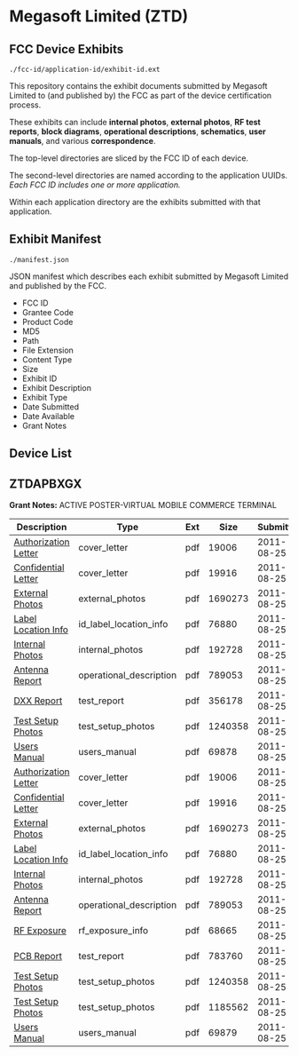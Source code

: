 # Megasoft Limited (ZTD)
## FCC Device Exhibits

```
./fcc-id/application-id/exhibit-id.ext
```

This repository contains the exhibit documents submitted by Megasoft Limited to (and published by) the FCC as part of the device certification process.

These exhibits can include **internal photos**, **external photos**, **RF test reports**, **block diagrams**, **operational descriptions**, **schematics**, **user manuals**, and various **correspondence**.

The top-level directories are sliced by the FCC ID of each device.

The second-level directories are named according to the application UUIDs. *Each FCC ID includes one or more application.*

Within each application directory are the exhibits submitted with that application. 

## Exhibit Manifest

```
./manifest.json
```

JSON manifest which describes each exhibit submitted by Megasoft Limited and published by the FCC.

- FCC ID
- Grantee Code
- Product Code
- MD5
- Path
- File Extension
- Content Type
- Size
- Exhibit ID
- Exhibit Description
- Exhibit Type
- Date Submitted
- Date Available
- Grant Notes

## Device List
## ZTDAPBXGX
**Grant Notes:** ACTIVE POSTER-VIRTUAL MOBILE COMMERCE TERMINAL

| Description | Type | Ext | Size | Submitted | Available |
| ----------- | ---- | --- | ---- | --------- | --------- |
| [Authorization Letter](ZTDAPBXGX/7dd84c689d91a1e2ea51fa59857026ac/1529362.pdf) | cover_letter | pdf | 19006 | 2011-08-25 | 2011-08-25 |
| [Confidential Letter](ZTDAPBXGX/7dd84c689d91a1e2ea51fa59857026ac/1529363.pdf) | cover_letter | pdf | 19916 | 2011-08-25 | 2011-08-25 |
| [External Photos](ZTDAPBXGX/7dd84c689d91a1e2ea51fa59857026ac/1529367.pdf) | external_photos | pdf | 1690273 | 2011-08-25 | 2011-08-25 |
| [Label Location Info](ZTDAPBXGX/7dd84c689d91a1e2ea51fa59857026ac/1529369.pdf) | id_label_location_info | pdf | 76880 | 2011-08-25 | 2011-08-25 |
| [Internal Photos](ZTDAPBXGX/7dd84c689d91a1e2ea51fa59857026ac/1529368.pdf) | internal_photos | pdf | 192728 | 2011-08-25 | 2011-08-25 |
| [Antenna Report](ZTDAPBXGX/7dd84c689d91a1e2ea51fa59857026ac/1529365.pdf) | operational_description | pdf | 789053 | 2011-08-25 | 2011-08-25 |
| [DXX Report](ZTDAPBXGX/7dd84c689d91a1e2ea51fa59857026ac/1529366.pdf) | test_report | pdf | 356178 | 2011-08-25 | 2011-08-25 |
| [Test Setup Photos](ZTDAPBXGX/7dd84c689d91a1e2ea51fa59857026ac/1529364.pdf) | test_setup_photos | pdf | 1240358 | 2011-08-25 | 2011-08-25 |
| [Users Manual](ZTDAPBXGX/7dd84c689d91a1e2ea51fa59857026ac/1529370.pdf) | users_manual | pdf | 69878 | 2011-08-25 | 2011-08-25 |
| [Authorization Letter](ZTDAPBXGX/07d32ade610427633050b30effc85746/1529362.pdf) | cover_letter | pdf | 19006 | 2011-08-25 | 2011-08-25 |
| [Confidential Letter](ZTDAPBXGX/07d32ade610427633050b30effc85746/1529363.pdf) | cover_letter | pdf | 19916 | 2011-08-25 | 2011-08-25 |
| [External Photos](ZTDAPBXGX/07d32ade610427633050b30effc85746/1529367.pdf) | external_photos | pdf | 1690273 | 2011-08-25 | 2011-08-25 |
| [Label Location Info](ZTDAPBXGX/07d32ade610427633050b30effc85746/1529383.pdf) | id_label_location_info | pdf | 76880 | 2011-08-25 | 2011-08-25 |
| [Internal Photos](ZTDAPBXGX/07d32ade610427633050b30effc85746/1529368.pdf) | internal_photos | pdf | 192728 | 2011-08-25 | 2011-08-25 |
| [Antenna Report](ZTDAPBXGX/07d32ade610427633050b30effc85746/1529365.pdf) | operational_description | pdf | 789053 | 2011-08-25 | 2011-08-25 |
| [RF Exposure](ZTDAPBXGX/07d32ade610427633050b30effc85746/1529376.pdf) | rf_exposure_info | pdf | 68665 | 2011-08-25 | 2011-08-25 |
| [PCB Report](ZTDAPBXGX/07d32ade610427633050b30effc85746/1529384.pdf) | test_report | pdf | 783760 | 2011-08-25 | 2011-08-25 |
| [Test Setup Photos](ZTDAPBXGX/07d32ade610427633050b30effc85746/1529364.pdf) | test_setup_photos | pdf | 1240358 | 2011-08-25 | 2011-08-25 |
| [Test Setup Photos](ZTDAPBXGX/07d32ade610427633050b30effc85746/1529385.pdf) | test_setup_photos | pdf | 1185562 | 2011-08-25 | 2011-08-25 |
| [Users Manual](ZTDAPBXGX/07d32ade610427633050b30effc85746/1529386.pdf) | users_manual | pdf | 69879 | 2011-08-25 | 2011-08-25 |
